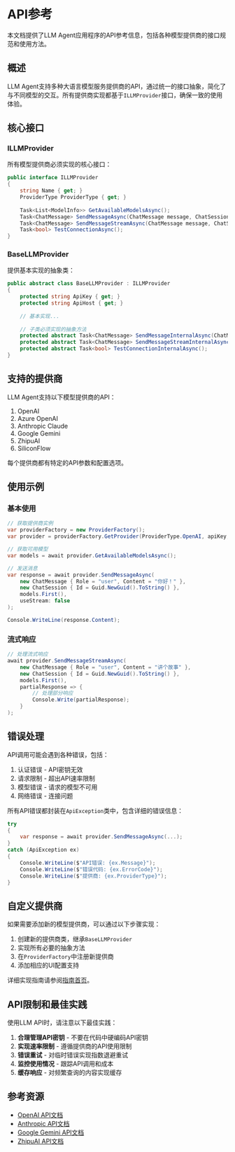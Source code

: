 # API参考

本文档提供了LLM Agent应用程序的API参考信息，包括各种模型提供商的接口规范和使用方法。

## 概述

LLM Agent支持多种大语言模型服务提供商的API，通过统一的接口抽象，简化了与不同模型的交互。所有提供商实现都基于`ILLMProvider`接口，确保一致的使用体验。

## 核心接口

### ILLMProvider

所有模型提供商必须实现的核心接口：

```csharp
public interface ILLMProvider
{
    string Name { get; }
    ProviderType ProviderType { get; }
    
    Task<List<ModelInfo>> GetAvailableModelsAsync();
    Task<ChatMessage> SendMessageAsync(ChatMessage message, ChatSession session, ModelInfo model, bool useStream = false);
    Task<ChatMessage> SendMessageStreamAsync(ChatMessage message, ChatSession session, ModelInfo model, Action<string> onPartialResponse);
    Task<bool> TestConnectionAsync();
}
```

### BaseLLMProvider

提供基本实现的抽象类：

```csharp
public abstract class BaseLLMProvider : ILLMProvider
{
    protected string ApiKey { get; }
    protected string ApiHost { get; }
    
    // 基本实现...
    
    // 子类必须实现的抽象方法
    protected abstract Task<ChatMessage> SendMessageInternalAsync(ChatMessage message, ChatSession session, ModelInfo model);
    protected abstract Task<ChatMessage> SendMessageStreamInternalAsync(ChatMessage message, ChatSession session, ModelInfo model, Action<string> onPartialResponse);
    protected abstract Task<bool> TestConnectionInternalAsync();
}
```

## 支持的提供商

LLM Agent支持以下模型提供商的API：

1. OpenAI
2. Azure OpenAI
3. Anthropic Claude
4. Google Gemini
5. ZhipuAI
6. SiliconFlow

每个提供商都有特定的API参数和配置选项。

## 使用示例

### 基本使用

```csharp
// 获取提供商实例
var providerFactory = new ProviderFactory();
var provider = providerFactory.GetProvider(ProviderType.OpenAI, apiKey, apiHost);

// 获取可用模型
var models = await provider.GetAvailableModelsAsync();

// 发送消息
var response = await provider.SendMessageAsync(
    new ChatMessage { Role = "user", Content = "你好！" },
    new ChatSession { Id = Guid.NewGuid().ToString() },
    models.First(),
    useStream: false
);

Console.WriteLine(response.Content);
```

### 流式响应

```csharp
// 处理流式响应
await provider.SendMessageStreamAsync(
    new ChatMessage { Role = "user", Content = "讲个故事" },
    new ChatSession { Id = Guid.NewGuid().ToString() },
    models.First(),
    partialResponse => {
        // 处理部分响应
        Console.Write(partialResponse);
    }
);
```

## 错误处理

API调用可能会遇到各种错误，包括：

1. 认证错误 - API密钥无效
2. 请求限制 - 超出API速率限制
3. 模型错误 - 请求的模型不可用
4. 网络错误 - 连接问题

所有API错误都封装在`ApiException`类中，包含详细的错误信息：

```csharp
try
{
    var response = await provider.SendMessageAsync(...);
}
catch (ApiException ex)
{
    Console.WriteLine($"API错误: {ex.Message}");
    Console.WriteLine($"错误代码: {ex.ErrorCode}");
    Console.WriteLine($"提供商: {ex.ProviderType}");
}
```

## 自定义提供商

如果需要添加新的模型提供商，可以通过以下步骤实现：

1. 创建新的提供商类，继承`BaseLLMProvider`
2. 实现所有必要的抽象方法
3. 在`ProviderFactory`中注册新提供商
4. 添加相应的UI配置支持

详细实现指南请参阅[指南首页](../guide/)。

## API限制和最佳实践

使用LLM API时，请注意以下最佳实践：

1. **合理管理API密钥** - 不要在代码中硬编码API密钥
2. **实现速率限制** - 遵循提供商的API使用限制
3. **错误重试** - 对临时错误实现指数退避重试
4. **监控使用情况** - 跟踪API调用和成本
5. **缓存响应** - 对频繁查询的内容实现缓存

## 参考资源

- [OpenAI API文档](https://platform.openai.com/docs/api-reference)
- [Anthropic API文档](https://docs.anthropic.com/claude/reference/getting-started-with-the-api)
- [Google Gemini API文档](https://ai.google.dev/docs/gemini_api_overview)
- [ZhipuAI API文档](https://open.bigmodel.cn/dev/api) 